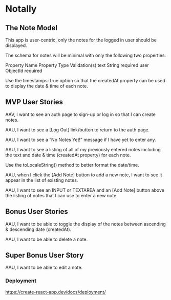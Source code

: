 # Notally

## The Note Model

This app is user-centric, only the notes for the logged in user should be displayed.

The schema for notes will be minimal with only the following two properties:

Property Name Property Type Validation(s)
text String required
user ObjectId required

Use the timestamps: true option so that the createdAt property can be used to display the date & time of each note.

## MVP User Stories

AAV, I want to see an auth page to sign-up or log in so that I can create notes.

AAU, I want to see a [Log Out] link/button to return to the auth page.

AAU, I want to see a “No Notes Yet!” message if I have yet to enter any.

AAU, I want to see a listing of all of my previously entered notes including the text and date & time (createdAt property) for each note.

Use the toLocaleString() method to better format the date/time.

AAU, when I click the [Add Note] button to add a new note, I want to see it appear in the list of existing notes.

AAU, I want to see an INPUT or TEXTAREA and an [Add Note] button above the listing of notes that I can use to enter a new note.

## Bonus User Stories

AAU, I want to be able to toggle the display of the notes between ascending & descending date (createdAt).

AAU, I want to be able to delete a note.

## Super Bonus User Story

AAU, I want to be able to edit a note.

### Deployment

https://create-react-app.dev/docs/deployment/
